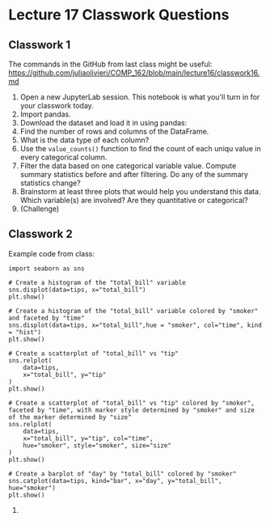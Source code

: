 # Lecture 17 Classwork Questions

## Classwork 1

The commands in the GitHub from last class might be useful: https://github.com/juliaolivieri/COMP_162/blob/main/lecture16/classwork16.md

1. Open a new JupyterLab session. This notebook is what you'll turn in for your classwork today.
1. Import pandas.
1. Download the dataset and load it in using pandas: 
1. Find the number of rows and columns of the DataFrame.
1. What is the data type of each column?
1. Use the `value_counts()`  function to find the count of each uniqu value in every categorical column.
1. Filter the data based on one categorical variable value. Compute summary statistics before and after filtering. Do any of the summary statistics change?
1. Brainstorm at least three plots that would help you understand this data. Which variable(s) are involved? Are they quantitative or categorical?
1. (Challenge)

## Classwork 2

Example code from class:

```
import seaborn as sns

# Create a histogram of the "total_bill" variable
sns.displot(data=tips, x="total_bill")
plt.show()

# Create a histogram of the "total_bill" variable colored by "smoker" and faceted by "time"
sns.displot(data=tips, x="total_bill",hue = "smoker", col="time", kind = "hist")
plt.show()

# Create a scatterplot of "total_bill" vs "tip"
sns.relplot(
    data=tips,
    x="total_bill", y="tip"
)
plt.show()

# Create a scatterplot of "total_bill" vs "tip" colored by "smoker", faceted by "time", with marker style determined by "smoker" and size of the marker determined by "size"
sns.relplot(
    data=tips,
    x="total_bill", y="tip", col="time",
    hue="smoker", style="smoker", size="size"
)
plt.show()

# Create a barplot of "day" by "total_bill" colored by "smoker"
sns.catplot(data=tips, kind="bar", x="day", y="total_bill", hue="smoker")
plt.show()
```

1. 
